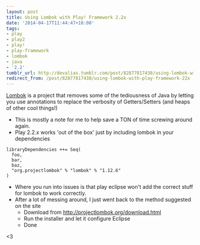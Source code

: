 ```yaml
---
layout: post
title: Using Lombok with Play! Framework 2.2x
date: '2014-04-17T11:44:47+10:00'
tags:
- play
- play2
- play!
- play-framework
- lombok
- java
- '2.2'
tumblr_url: http://devalias.tumblr.com/post/82877817438/using-lombok-with-play-framework-22x
redirect_from: /post/82877817438/using-lombok-with-play-framework-22x
---
```

[Lombok](https://projectlombok.org/) is a project that removes some of the tediousness of Java by letting you use annotations to replace the verbosity of Getters/Setters (and heaps of other cool things!)

* This is mostly a note for me to help save a TON of time screwing around again.
* Play 2.2.x works 'out of the box' just by including lombok in your dependencies

```
libraryDependencies ++= Seq(
  foo,
  bar,
  baz,
  "org.projectlombok" % "lombok" % "1.12.6"
)
```

* Where you run into issues is that play eclipse won't add the correct stuff for lombok to work correctly.
* After a lot of messing around, I just went back to the method suggested on the site
  * Download from http://projectlombok.org/download.html
  * Run the installer and let it configure Eclipse
  * Done

<3
